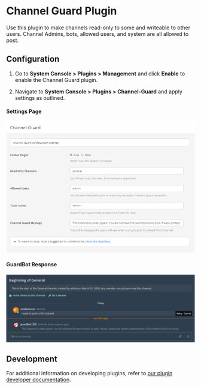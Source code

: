 # Channel Guard Plugin

Use this plugin to make channels read-only to some and writeable to other users. Channel Admins, bots, allowed users, and system are all allowed to post. 

## Configuration

1. Go to **System Console > Plugins > Management** and click **Enable** to enable the Channel Guard plugin.

2. Navigate to **System Console > Plugins > Channel-Guard** and apply settings as outlined.

#### Settings Page
![Settings Page](/images/settings.png)

#### GuardBot Response
![Guardbot Response](/images/response.png)

## Development
For additional information on developing plugins, refer to [our plugin developer documentation](https://developers.mattermost.com/extend/plugins/).
